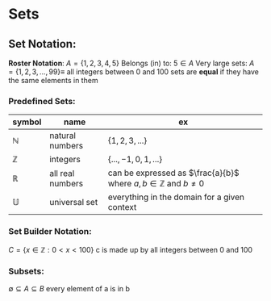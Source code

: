 # Sets
## Set Notation:
**Roster Notation**: $A=\{1,2,3,4,5\}$ 
Belongs (in) to: $5\in A$ 
Very large sets: $A= \{1,2,3,...,99\}\equiv$ all integers between 0 and 100
sets are **equal** if they have the same elements in them
### Predefined Sets:
| symbol | name | ex |
| ---- | ---- | ---- |
| $\mathbb{N}$ | natural numbers | $\{1,2,3,...\}$ |
| $\mathbb{Z}$ | integers | $\{...,-1,0,1,...\}$ |
| $\mathbb{R}$ | all real numbers | can be expressed as $\frac{a}{b}$ where $a,b \in \mathbb{Z}$ and $b \not=0$  |
| $\mathbb{U}$ | universal set | everything in the domain for a given context |
### Set Builder Notation:
$C= \{x\in \mathbb{Z}:0<x<100\}$
	c is made up by all integers between 0 and 100
### Subsets:
$\emptyset \subseteq A\subseteq B$ 
	every element of a is in b
